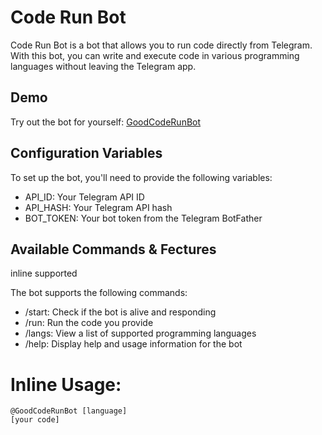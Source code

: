Code Run Bot
================

Code Run Bot is a bot that allows you to run code directly from Telegram. With this bot, you can write and execute code in various programming languages without leaving the Telegram app.

Demo
-

Try out the bot for yourself: [GoodCodeRunBot](https://t.me/GoodCodeRunBot)

Configuration Variables
-

To set up the bot, you'll need to provide the following variables:

* API_ID: Your Telegram API ID
* API_HASH: Your Telegram API hash
* BOT_TOKEN: Your bot token from the Telegram BotFather

Available Commands & Fectures 
-
inline supported 

The bot supports the following commands:

* /start: Check if the bot is alive and responding
* /run: Run the code you provide
* /langs: View a list of supported programming languages
* /help: Display help and usage information for the bot

# Inline Usage:
```
@GoodCodeRunBot [language]
[your code]
```
